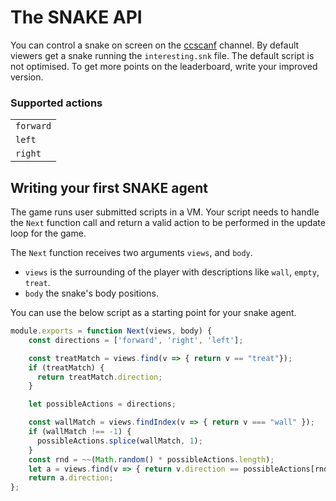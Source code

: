 # The SNAKE API

You can control a snake on screen on the [ccscanf][0] channel.  By default
viewers get a snake running the `interesting.snk` file. The default script is
not optimised. To get more points on the leaderboard, write your improved
version.

### Supported actions

|           |
| --------- |
| `forward` |
| `left`    |
| `right`   |

## Writing your first SNAKE agent

The game runs user submitted scripts in a VM. Your script needs to handle the
`Next` function call and return a valid action to be performed in the update
loop for the game.

The `Next` function receives two arguments `views`, and `body`.

- `views` is the surrounding of the player with descriptions like `wall`, `empty`, `treat`.
- `body` the snake's body positions.

You can use the below script as a starting point for your snake agent.

```javascript
module.exports = function Next(views, body) {
    const directions = ['forward', 'right', 'left'];

    const treatMatch = views.find(v => { return v == "treat"});
    if (treatMatch) {
      return treatMatch.direction;
    }

    let possibleActions = directions;

    const wallMatch = views.findIndex(v => { return v === "wall" });
    if (wallMatch !== -1) {
      possibleActions.splice(wallMatch, 1);
    }
    const rnd = ~~(Math.random() * possibleActions.length);
    let a = views.find(v => { return v.direction == possibleActions[rnd]; });
    return a.direction;
};
```

[0]: https://twitch.tv/ccscanf
